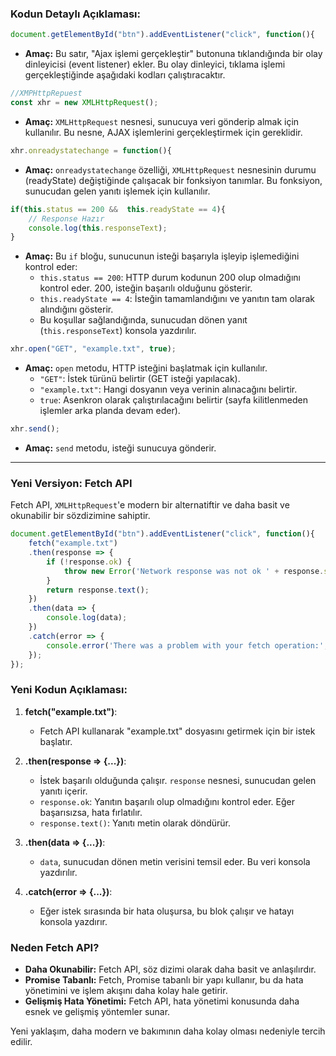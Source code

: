### Kodun Detaylı Açıklaması:

```javascript
document.getElementById("btn").addEventListener("click", function(){
```
- **Amaç:** Bu satır, "Ajax işlemi gerçekleştir" butonuna tıklandığında bir olay dinleyicisi (event listener) ekler. Bu olay dinleyici, tıklama işlemi gerçekleştiğinde aşağıdaki kodları çalıştıracaktır.

```javascript
//XMPHttpRepuest
const xhr = new XMLHttpRequest();
```
- **Amaç:** `XMLHttpRequest` nesnesi, sunucuya veri gönderip almak için kullanılır. Bu nesne, AJAX işlemlerini gerçekleştirmek için gereklidir.

```javascript
xhr.onreadystatechange = function(){
```
- **Amaç:** `onreadystatechange` özelliği, `XMLHttpRequest` nesnesinin durumu (readyState) değiştiğinde çalışacak bir fonksiyon tanımlar. Bu fonksiyon, sunucudan gelen yanıtı işlemek için kullanılır.

```javascript
if(this.status == 200 &&  this.readyState == 4){
    // Response Hazır
    console.log(this.responseText);
}
```
- **Amaç:** Bu `if` bloğu, sunucunun isteği başarıyla işleyip işlemediğini kontrol eder:
  - `this.status == 200`: HTTP durum kodunun 200 olup olmadığını kontrol eder. 200, isteğin başarılı olduğunu gösterir.
  - `this.readyState == 4`: İsteğin tamamlandığını ve yanıtın tam olarak alındığını gösterir.
  - Bu koşullar sağlandığında, sunucudan dönen yanıt (`this.responseText`) konsola yazdırılır.

```javascript
xhr.open("GET", "example.txt", true);
```
- **Amaç:** `open` metodu, HTTP isteğini başlatmak için kullanılır. 
  - `"GET"`: İstek türünü belirtir (GET isteği yapılacak).
  - `"example.txt"`: Hangi dosyanın veya verinin alınacağını belirtir.
  - `true`: Asenkron olarak çalıştırılacağını belirtir (sayfa kilitlenmeden işlemler arka planda devam eder).

```javascript
xhr.send();
```
- **Amaç:** `send` metodu, isteği sunucuya gönderir.

---

### Yeni Versiyon: Fetch API

Fetch API, `XMLHttpRequest`'e modern bir alternatiftir ve daha basit ve okunabilir bir sözdizimine sahiptir.

```javascript
document.getElementById("btn").addEventListener("click", function(){
    fetch("example.txt")
    .then(response => {
        if (!response.ok) {
            throw new Error('Network response was not ok ' + response.statusText);
        }
        return response.text();
    })
    .then(data => {
        console.log(data);
    })
    .catch(error => {
        console.error('There was a problem with your fetch operation:', error);
    });
});
```

### Yeni Kodun Açıklaması:

1. **fetch("example.txt")**:
   - Fetch API kullanarak "example.txt" dosyasını getirmek için bir istek başlatır.

2. **.then(response => {...})**:
   - İstek başarılı olduğunda çalışır. `response` nesnesi, sunucudan gelen yanıtı içerir.
   - `response.ok`: Yanıtın başarılı olup olmadığını kontrol eder. Eğer başarısızsa, hata fırlatılır.
   - `response.text()`: Yanıtı metin olarak döndürür.

3. **.then(data => {...})**:
   - `data`, sunucudan dönen metin verisini temsil eder. Bu veri konsola yazdırılır.

4. **.catch(error => {...})**:
   - Eğer istek sırasında bir hata oluşursa, bu blok çalışır ve hatayı konsola yazdırır.

### Neden Fetch API?

- **Daha Okunabilir:** Fetch API, söz dizimi olarak daha basit ve anlaşılırdır.
- **Promise Tabanlı:** Fetch, Promise tabanlı bir yapı kullanır, bu da hata yönetimini ve işlem akışını daha kolay hale getirir.
- **Gelişmiş Hata Yönetimi:** Fetch API, hata yönetimi konusunda daha esnek ve gelişmiş yöntemler sunar.

Yeni yaklaşım, daha modern ve bakımının daha kolay olması nedeniyle tercih edilir.
